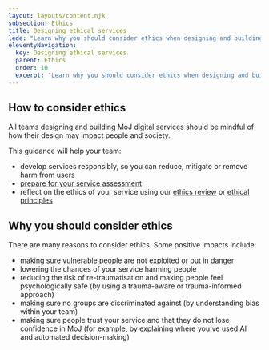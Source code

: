 ```yaml
---
layout: layouts/content.njk
subsection: Ethics
title: Designing ethical services
lede: "Learn why you should consider ethics when designing and building digital services."
eleventyNavigation:
  key: Designing ethical services
  parent: Ethics
  order: 10
  excerpt: "Learn why you should consider ethics when designing and building digital services."
---
```


## How to consider ethics

All teams designing and building MoJ digital services should be mindful of how their design may impact people and society.

This guidance will help your team:

- develop services responsibly, so you can reduce, mitigate or remove harm from users
- [prepare for your service assessment](/ethics/assessment/)
- reflect on the ethics of your service using our [ethics review](/ethics/review/) or [ethical principles](/ethics/principles/)


## Why you should consider ethics

There are many reasons to consider ethics. Some positive impacts include:

- making sure vulnerable people are not exploited or put in danger
- lowering the chances of your service harming people
- reducing the risk of re-traumatisation and making people feel psychologically safe (by using a trauma-aware or trauma-informed approach)
- making sure no groups are discriminated against (by understanding bias within your team)
- making sure people trust your service and that they do not lose confidence in MoJ (for example, by explaining where you’ve used AI and automated decision-making)
